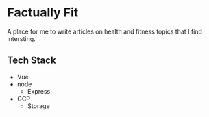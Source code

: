 # Factually Fit

A place for me to write articles on health and fitness topics that I find intersting.

## Tech Stack
- Vue
- node
  - Express
- GCP
  - Storage
